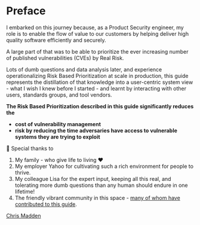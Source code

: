 # Preface 

I embarked on this journey because, as a Product Security engineer, my role is to enable the flow of value to our customers by helping deliver high quality software efficiently and securely.

A large part of that was to be able to prioritize the ever increasing number of published vulnerabilities (CVEs) by Real Risk.

Lots of dumb questions and data analysis later, and experience operationalizing Risk Based Prioritization at scale in production, this guide represents the distillation of that knowledge into a user-centric system view - what I wish I knew before I started - and learnt by interacting with other users, standards groups, and tool vendors. 


**The Risk Based Prioritization described in this guide significantly reduces the**

- **cost of vulnerability management**
- **risk by reducing the time adversaries have access to vulnerable systems they are trying to exploit**

:pray: Special thanks to

1. My family - who give life to living :heart: 
2. My employer Yahoo for cultivating such a rich environment for people to thrive.
3. My colleague Lisa for the expert input, keeping all this real, and tolerating more dumb questions than any human should endure in one lifetime!
4. The friendly vibrant community in this space - [many of whom have contributed to this guide](./contributors.md).

[Chris Madden](https://www.linkedin.com/in/chrisamadden/)